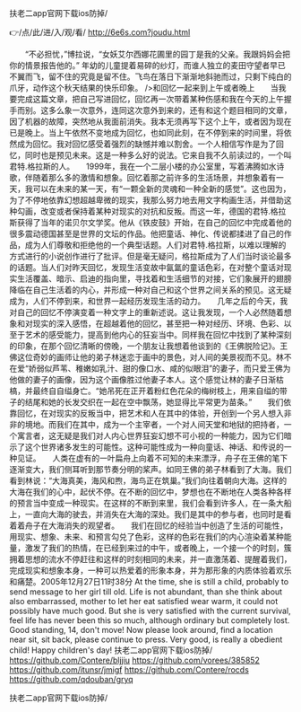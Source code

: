 
扶老二app官网下载ios防掉/




👉/点/此/进/入/观/看/ http://6e6s.com?joudu.html




　　“不必担忧，”博拉说，“女妖艾尔西娜花圃里的园丁是我的父亲。我跟妈妈会把你的情景报告他的。”
年幼的儿童提着易碎的纱灯，而谁人独立的麦田守望者早已不翼而飞，留不住的究竟是留不住。飞鸟在落日下渐渐地斜驰而过，只剩下纯白的爪牙，动作这个秋天结果的快乐印象。
/>和回忆一起来到上午或者晚上　　当我要完成这篇文章，把自己写进回忆，回忆再一次带着某种伤感和我在今天的上午握手而别。这多么象一次意外，连同这次意外到来的，还有和这个题目相同的文章，因了机器的故障，突然地从我面前消失。我本无须再写下这个上午，或者因为现在已是晚上。当上午依然不变地成为回忆，也如同此刻，在不停到来的时间里，将依然成为回忆。我对回忆感受着强烈的缺憾并难以割舍。一个人相信写作是为了回忆，同时也是预见未来。这是一种多么好的说法。它来自我不久前读过的，一个叫君特.格拉斯的人。　　1999年，我在一个二层小楼的办公室里，写着沸腾如水诗歌，伴随着那么多的激情和想象。回忆着那之前许多的生活场景，并想象着有一天，我可以在未来的某一天，有“一颗全新的灵魂和一种全新的感觉”。这也因为，为了不停地依靠幻想超越卑微的现实，我那么努力地去用文字构画生活，并借助这种勾画，改变或者保持着某种对现实的对抗和反叛。而这一年，德国的君特.格拉斯获得了当年的诺贝尔文学奖。他从《铁皮鼓》开始，在自己的回忆中完成着他的很多震动德国甚至是世界的文坛的作品。他把童话、神化、传说都揉进了自己的作品，成为人们尊敬和拒绝他的一个典型话题。人们对君特.格拉斯，以难以理解的方式进行的小说创作进行了批评。但是毫无疑问，格拉斯成为了人们当时谈论最多的话题。当人们对昨天回忆，发现生活变故中氤氲的童话色彩，在对整个童话对现实生活覆盖、暗示、启迪的指向里，寻找着和生活细节的对接，它们象展开的翅膀降临在自己生活着的内心，并形成一种对自己和这个世界之间关系的预见。这无疑成为，人们不停到来，和世界一起经历发现生活的动力。　　几年之后的今天，我对自己的回忆不停演变着一种文字上的重新述说。这让我发现，一个人必然随着想象和对现实的深入感悟，在超越着他的回忆，甚至把一种对经历、环境、色彩、以至于艺术的感受能力，提高到他内心的狂妄当中。同样我在回忆中找到了某种深刻的印象，在那个回忆清晰的傍晚，一个朋友让我想着他谈到的《王佛脱险记》。王佛这位奇妙的画师让他的弟子林迷恋于画中的景色，对人间的美景视而不见。林不在爱“娇弱似芦苇、稚嫩如乳汁、甜的像口水、咸的似眼泪”的妻子，而只爱王佛为他做的妻子的画像，因为这个画像胜过他妻子本人。这个感觉让林的妻子日渐枯槁，并最终自自缢身亡。“她吊死在正开着粉红色花朵的梅树枝上，用来自缢的带子的结尾和她的长发交织在一起在空中飘荡，她显得比平常更为苗条。”　　我们依靠回忆，在对现实的反叛当中，把艺术和人在其中的体验，开创到一个另人想入非非的境地。而我们在其中，成为一个主宰者，一个对人间天堂和地狱的把持者，一个寓言者，这无疑是我们对人内心世界狂妄幻想不可小视的一种能力，因为它们暗示了这个世界诸多发生的可能性。这种可能性成为一种向童话、神话、和传说的一种见证。　　人类在虚有的一叶扁舟上向着不可知的未来漂浮，舟子在王佛的笔下逐渐变大，我们侧耳听到那节奏分明的桨声。如同王佛的弟子林看到了大海。我们看到林说：“大海真美，海风和煦，海鸟正在筑巢。”我们向往着朝向大海。这样的大海在我们的心中，起伏不停。在不断的回忆中，梦想也在不断地在人类各种各样的预言当中变成一种现实。在这样的不断到来里，我们会看到许多人，在一条大船上，一直向大海的驶去，并消失在大海的深处。我们是其中的参与者，也同时是看着着舟子在大海消失的观望者。　　我们在回忆的经验当中创造了生活的可能性，用现实、想象、未来、和预言勾兑了色彩，这样的色彩在我们的内心渲染着某种能量，激发了我们的热情，在已经到来过的中午，或者晚上，一个接一个的时刻，簇拥着思想的流水不停赶往和这样的时刻相同的未来，并一直激荡着、提醒着我们，完成现实和想象本身，一种可以热爱着的形象本身，并为那形象的内质体验着欢乐和痛楚。2005年12月27日11时38分
At the time, she is still a child, probably to send message to her girl till old.
Life is not abundant, than she think about also embarrassed, mother to let her eat satisfied wear warm, it could not possibly have much good.
But she is very satisfied with the current survival, feel life has never been this so much, although ordinary but completely lost.
Good standing, 14, don't move!
Now please look around, find a location near sit, sit back, please continue to press.
Very good, is really a obedient child!
Happy children's day!
扶老二app官网下载ios防掉/ https://github.com/Contere/bljjiu
https://github.com/vorees/385852
https://github.com/itunsr/jmigf
https://github.com/Contere/rocds
https://github.com/qdouban/gryq





扶老二app官网下载ios防掉/
